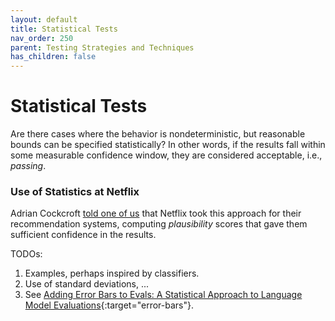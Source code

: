 ```yaml
---
layout: default
title: Statistical Tests
nav_order: 250
parent: Testing Strategies and Techniques
has_children: false
---
```


# Statistical Tests

Are there cases where the behavior is nondeterministic, but reasonable bounds can be specified statistically? In other words, if the results fall within some measurable confidence window, they are considered acceptable, i.e., _passing_. 

### Use of Statistics at Netflix
 
Adrian Cockcroft [told one of us]({{site.baseurl}}/testing-problems/#is-this-really-a-new-problem) that Netflix took this approach for their recommendation systems, computing _plausibility_ scores that gave them sufficient confidence in the results.

TODOs:

1. Examples, perhaps inspired by classifiers.
2. Use of standard deviations, ...
3. See [Adding Error Bars to Evals: A Statistical Approach to Language Model Evaluations](https://arxiv.org/abs/2411.00640){:target="error-bars"}.
